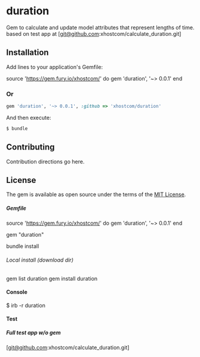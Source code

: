 # duration

Gem to calculate and update model attributes that represent lengths of time.
based on test app at [git@github.com:xhostcom/calculate_duration.git]

## Installation

Add lines to your application's Gemfile:

source 'https://gem.fury.io/xhostcom/' do
gem 'duration', '~> 0.0.1'
end


### Or
```ruby
gem 'duration', '~> 0.0.1', :github => 'xhostcom/duration'
```

And then execute:

```bash
$ bundle
```

## Contributing

Contribution directions go here.

## License

The gem is available as open source under the terms of the [MIT License](https://opensource.org/licenses/MIT).

##### Gemfile

source 'https://gem.fury.io/xhostcom/' do gem 'duration', '~> 0.0.1'
end

gem "duration"

bundle install

###### Local install (download dir)

gem list duration
gem install duration

#### Console

$ irb -r duration

#### Test

##### Full test app w/o gem

[git@github.com:xhostcom/calculate_duration.git]
